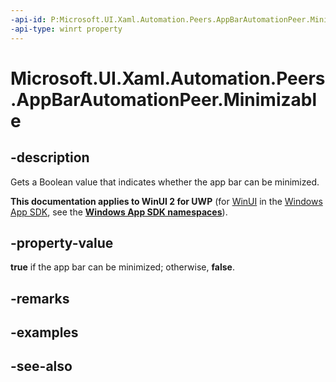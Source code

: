 ```yaml
---
-api-id: P:Microsoft.UI.Xaml.Automation.Peers.AppBarAutomationPeer.Minimizable
-api-type: winrt property
---
```


<!-- Property syntax
public bool Minimizable { get; }
-->

# Microsoft.UI.Xaml.Automation.Peers.AppBarAutomationPeer.Minimizable

## -description
Gets a Boolean value that indicates whether the app bar can be minimized.

**This documentation applies to WinUI 2 for UWP** (for [WinUI](/windows/apps/winui/winui3/) in the [Windows App SDK](/windows/apps/windows-app-sdk/), see the **[Windows App SDK namespaces](/windows/windows-app-sdk/api/winrt/)**).

## -property-value
**true** if the app bar can be minimized; otherwise, **false**.

## -remarks

## -examples

## -see-also
